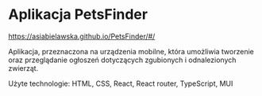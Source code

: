 # Aplikacja PetsFinder 

https://asiabielawska.github.io/PetsFinder/#/


Aplikacja, przeznaczona na urządzenia mobilne, która umożliwia tworzenie oraz przeglądanie ogłoszeń dotyczących zgubionych i odnalezionych zwierząt.


Użyte technologie:
HTML, CSS, React, React router, TypeScript, MUI
